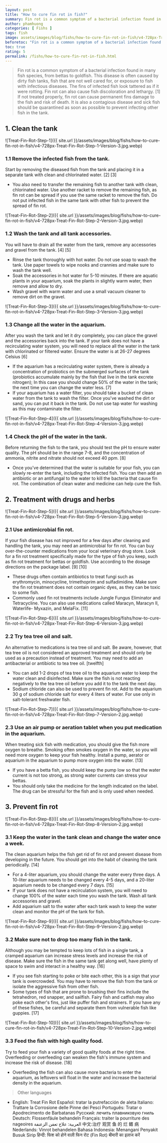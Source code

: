 ```yaml
---
layout: post
title: "How to cure fin rot in fish?"
summary: Fin rot is a common symptom of a bacterial infection found in many fish species, from bettas to goldfish. This disease is often caused by dirty fish tanks, fish that are not well cared for, or exposure to fish with infectious diseases. The fins of infected fish look tattered as if it were rotting. Fin rot can also cause fish discoloration and lethargy. If not treated properly, fin rot can cause permanent fins damage to the fish and risk of death. It is also a contagious disease and sick fish should be quarantined as soon as possible to prevent infecting other fish in the tank.
author: phamhuong 
categories: [ Fishs ]
tags: fish
image: assets/images/blog/fishs/how-to-cure-fin-rot-in-fish/v4-728px-Treat-Fin-Rot-Step-10-Version-2.jpg.webp
beforetoc: "Fin rot is a common symptom of a bacterial infection found in many fish species, from bettas to goldfish. This disease is often caused by dirty fish tanks, fish that are not well cared for, or exposure to fish with infectious diseases. The fins of infected fish look tattered as if it were rotting. Fin rot can also cause fish discoloration and lethargy. If not treated properly, fin rot can cause permanent fins damage to the fish and risk of death. It is also a contagious disease and sick fish should be quarantined as soon as possible to prevent infecting other fish in the tank."
toc: true
rating: 5
permalink: /fishs/how-to-cure-fin-rot-in-fish.html
---
```


> Fin rot is a common symptom of a bacterial infection found in many fish species, from bettas to goldfish. This disease is often caused by dirty fish tanks, fish that are not well cared for, or exposure to fish with infectious diseases. The fins of infected fish look tattered as if it were rotting. Fin rot can also cause fish discoloration and lethargy. [1] If not treated properly, fin rot can cause permanent fins damage to the fish and risk of death. It is also a contagious disease and sick fish should be quarantined as soon as possible to prevent infecting other fish in the tank.

## 1. Clean the tank

![Treat-Fin-Rot-Step-1]({{ site.url }}/assets/images/blog/fishs/how-to-cure-fin-rot-in-fish/v4-728px-Treat-Fin-Rot-Step-1-Version-3.jpg.webp)

### 1.1 Remove the infected fish from the tank. 

Start by removing the diseased fish from the tank and placing it in a separate tank with clean and chlorinated water. [2] [3]
- You also need to transfer the remaining fish to another tank with clean, chlorinated water. Use another racket to remove the remaining fish, as fin rot can be spread if you use the same racket to remove the fish. Do not put infected fish in the same tank with other fish to prevent the spread of fin rot.

![Treat-Fin-Rot-Step-2]({{ site.url }}/assets/images/blog/fishs/how-to-cure-fin-rot-in-fish/v4-728px-Treat-Fin-Rot-Step-2-Version-3.jpg.webp)

### 1.2 Wash the tank and all tank accessories. 

You will have to drain all the water from the tank, remove any accessories and gravel from the tank. [4] [5]
- Rinse the tank thoroughly with hot water. Do not use soap to wash the tank. Use paper towels to wipe nooks and crannies and make sure to wash the tank well.
- Soak the accessories in hot water for 5-10 minutes. If there are aquatic plants in your aquarium, soak the plants in slightly warm water, then remove and allow to dry.
- Wash gravel with warm water and use a small vacuum cleaner to remove dirt on the gravel.

![Treat-Fin-Rot-Step-3]({{ site.url }}/assets/images/blog/fishs/how-to-cure-fin-rot-in-fish/v4-728px-Treat-Fin-Rot-Step-3-Version-3.jpg.webp)

### 1.3 Change all the water in the aquarium. 

After you wash the tank and let it dry completely, you can place the gravel and the accessories back into the tank. If your tank does not have a recirculating water system, you will need to replace all the water in the tank with chlorinated or filtered water. Ensure the water is at 26-27 degrees Celsius [6]
- If the aquarium has a recirculating water system, there is already a concentration of probiotics on the submerged surfaces of the tank (probiotics accumulate mainly by the fish that live in the tank excrete nitrogen); In this case you should change 50% of the water in the tank; the next time you can change the water less. [7]
- If your aquarium has a water filter, you should take a bucket of clean water from the tank to wash the filter. Once you've washed the dirt or sand, you can put it back in the tank. Do not use tap water for washing as this may contaminate the filter.

![Treat-Fin-Rot-Step-4]({{ site.url }}/assets/images/blog/fishs/how-to-cure-fin-rot-in-fish/v4-728px-Treat-Fin-Rot-Step-4-Version-3.jpg.webp)

### 1.4 Check the pH of the water in the tank. 

Before returning the fish to the tank, you should test the pH to ensure water quality. The pH should be in the range 7-8, and the concentration of ammonia, nitrite and nitrate should not exceed 40 ppm. [8]
- Once you've determined that the water is suitable for your fish, you can slowly re-enter the tank, including the infected fish. You can then add an antibiotic or an antifungal to the water to kill the bacteria that cause fin rot. The combination of clean water and medicine can help cure the fish.

## 2. Treatment with drugs and herbs

![Treat-Fin-Rot-Step-5]({{ site.url }}/assets/images/blog/fishs/how-to-cure-fin-rot-in-fish/v4-728px-Treat-Fin-Rot-Step-5-Version-3.jpg.webp)

### 2.1 Use antimicrobial fin rot. 

If your fish disease has not improved for a few days after cleaning and handling the tank, you may need an antimicrobial for fin rot. You can buy over-the-counter medications from your local veterinary drug store. Look for a fin rot treatment specifically made for the type of fish you keep, such as fin rot treatment for bettas or goldfish. Use according to the dosage directions on the package label. [9] [10]
- These drugs often contain antibiotics to treat fungi such as erythromycin, minocycline, trimethoprim and sulfadimidine. Make sure the fin rot treatment does not contain organic dyes, as they can be toxic to some fish.
- Commonly used fin rot treatments include Jungle Fungus Eliminator and Tetracycline. You can also use medications called Maracyn, Maracyn II, Waterlife- Myxazin, and MelaFix. [11]

![Treat-Fin-Rot-Step-6]({{ site.url }}/assets/images/blog/fishs/how-to-cure-fin-rot-in-fish/v4-728px-Treat-Fin-Rot-Step-6-Version-3.jpg.webp)

### 2.2 Try tea tree oil and salt. 

An alternative to medications is tea tree oil and salt. Be aware, however, that tea tree oil is not considered an approved treatment and should only be used as a precaution instead of treatment. You may need to add an antibacterial or antibiotic to tea tree oil. [twelfth]
- You can add 1-2 drops of tea tree oil to the aquarium water to keep the water clean and disinfected. Make sure the fish is not reacting negatively to the tea tree oil before you add it to the tank the next day.
- Sodium chloride can also be used to prevent fin rot. Add to the aquarium 30 g of sodium chloride salt for every 4 liters of water. For use only in salt-tolerant freshwater fish.

![Treat-Fin-Rot-Step-7]({{ site.url }}/assets/images/blog/fishs/how-to-cure-fin-rot-in-fish/v4-728px-Treat-Fin-Rot-Step-7-Version-2.jpg.webp)

### 2.3 Use an air pump or aeration tablet when you put medication in the aquarium. 

When treating sick fish with medication, you should give the fish more oxygen to breathe. Smoking often smokes oxygen in the water, so you will need more oxygen to keep your fish healthy. Install a pump, aerator or aquarium in the aquarium to pump more oxygen into the water. [13]
- If you have a betta fish, you should keep the pump low so that the water current is not too strong, as strong water currents can stress your bettas.
- You should only take the medicine for the length indicated on the label. The drug can be stressful for the fish and is only used when needed.

## 3. Prevent fin rot

![Treat-Fin-Rot-Step-8]({{ site.url }}/assets/images/blog/fishs/how-to-cure-fin-rot-in-fish/v4-728px-Treat-Fin-Rot-Step-8-Version-2.jpg.webp)

### 3.1 Keep the water in the tank clean and change the water once a week. 

The clean aquarium helps the fish get rid of fin rot and prevent disease from developing in the future. You should get into the habit of cleaning the tank periodically. [14]
- For a 4-liter aquarium, you should change the water every three days. A 10-liter aquarium needs to be changed every 4-5 days, and a 20-liter aquarium needs to be changed every 7 days. [15]
- If your tank does not have a recirculation system, you will need to change 100% of the water each time you wash the tank. Wash all tank accessories and gravel.
- Add aquarium salt to the water after each tank wash to keep the water clean and monitor the pH of the tank for fish.

![Treat-Fin-Rot-Step-9]({{ site.url }}/assets/images/blog/fishs/how-to-cure-fin-rot-in-fish/v4-728px-Treat-Fin-Rot-Step-9-Version-2.jpg.webp)

### 3.2 Make sure not to drop too many fish in the tank. 

Although you may be tempted to keep lots of fish in a single tank, a cramped aquarium can increase stress levels and increase the risk of disease. Make sure the fish in the same tank get along well, have plenty of space to swim and interact in a healthy way. [16]
- If you see fish starting to poke or bite each other, this is a sign that your tank is overcrowded. You may have to remove the fish from the tank or isolate the aggressive fish from other fish.
- Some types of fish that are prone to brushing their fins include the tetrahedron, red snapper, and sailfish. Fairy fish and catfish may also poke each other's fins, just like puffer fish and strainers. If you have any of these fishes, be careful and separate them from vulnerable fish like guppies. [17]

![Treat-Fin-Rot-Step-10]({{ site.url }}/assets/images/blog/fishs/how-to-cure-fin-rot-in-fish/v4-728px-Treat-Fin-Rot-Step-10-Version-2.jpg.webp)

### 3.3 Feed the fish with high quality food. 

Try to feed your fish a variety of good quality foods at the right time. Overfeeding or overfeeding can weaken the fish's immune system and increase the risk of disease. [18]
- Overfeeding the fish can also cause more bacteria to enter the aquarium, as leftovers will float in the water and increase the bacterial density in the aquarium.

> Other languages
- English: Treat Fin Rot Español: tratar la putrefacción de aleta Italiano: Trattare la Corrosione delle Pinne dei Pesci Português: Tratar o Apodrecimento de Barbatanas Русский: лечить плавниковую гниль Deutsch: Flossenfäule behandeln Français: traiter la pourriture des nageoires العربية: علاج تعفن الزعنفة 中文:治疗 观赏 鱼 的 烂 鳍 病 Nederlands: Vinrot behandelen Bahasa Indonesia: Menangani Penyakit Busuk Sirip हिन्दी: फिश को होने वाली फिन रोट (Fin Rot) बीमारी का इलाज करें
